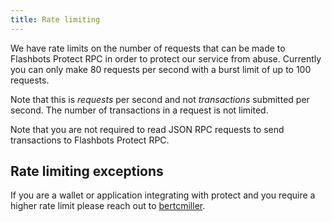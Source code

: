 ```yaml
---
title: Rate limiting
---
```


We have rate limits on the number of requests that can be made to Flashbots Protect RPC in order to protect our service from abuse. Currently you can only make 80 requests per second with a burst limit of up to 100 requests.

Note that this is *requests* per second and not *transactions* submitted per second. The number of transactions in a request is not limited. 

Note that you are not required to read JSON RPC requests to send transactions to Flashbots Protect RPC.

## Rate limiting exceptions
If you are a wallet or application integrating with protect and you require a higher rate limit please reach out to [bertcmiller](https://twitter.com/bertcmiller).